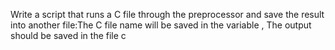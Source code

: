 Write a script that runs a C file through the preprocessor and save the result into another file:The C file name will be saved in the variable , The output should be saved in the file c

